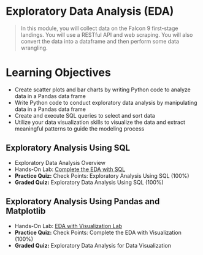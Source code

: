 # Exploratory Data Analysis (EDA)
> In this module, you will collect data on the Falcon 9 first-stage landings. You will use a RESTful API and web scraping. You will also convert the data into a dataframe and then perform some data wrangling.
# Learning Objectives
- Create scatter plots and bar charts by writing Python code to analyze data in a Pandas data frame
- Write Python code to conduct exploratory data analysis by manipulating data in a Pandas data frame
- Create and execute SQL queries to select and sort data
- Utilize your data visualization skills to visualize the data and extract meaningful patterns to guide the modeling process
## Exploratory Analysis Using SQL
- Exploratory Data Analysis Overview
- Hands-On Lab: [Complete the EDA with SQL](https://github.com/KailaniBailey/IBM-Data-Science-Professional-Certificate/blob/main/10.%20Applied%20Data%20Science%20Capstone/Week%202%3A%20Exploratory%20Data%20Analysis%20(EDA)/jupyter-labs-eda-sql-coursera_sqllite.ipynb)
- **Practice Quiz:** Check Points: Exploratory Analysis Using SQL (100%)
- **Graded Quiz:** Exploratory Data Analysis Using SQL (100%) 
## Exploratory Analysis Using Pandas and Matplotlib
- Hands-On Lab: [EDA with Visualization Lab](https://github.com/KailaniBailey/IBM-Data-Science-Professional-Certificate/blob/main/10.%20Applied%20Data%20Science%20Capstone/Week%202%3A%20Exploratory%20Data%20Analysis%20(EDA)/edadataviz.ipynb)
- **Practice Quiz:** Check Points: Complete the EDA with Visualization (100%)
- **Graded Quiz:** Exploratory Data Analysis for Data Visualization

